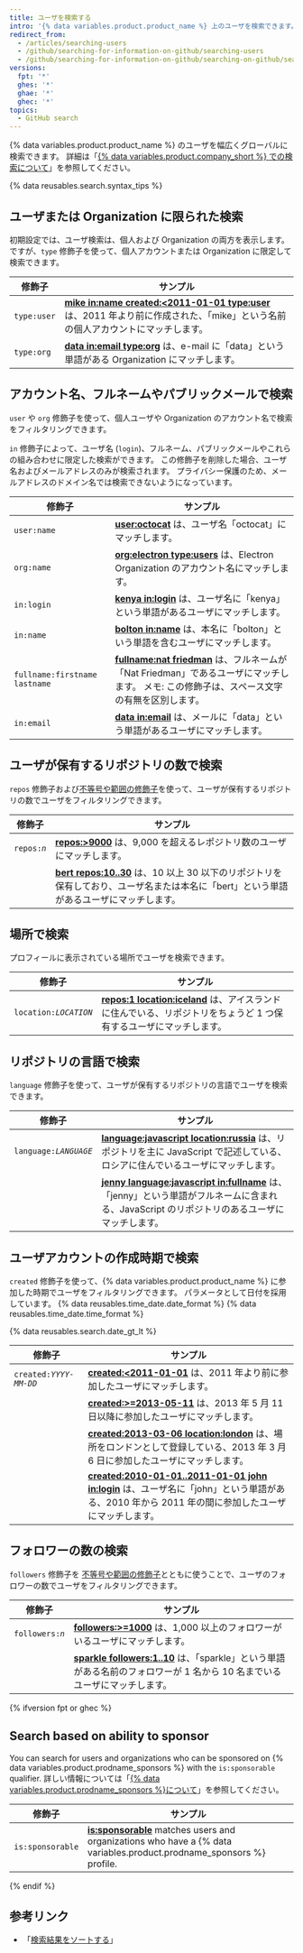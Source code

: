 ```yaml
---
title: ユーザを検索する
intro: '{% data variables.product.product_name %} 上のユーザを検索できます。また、これらのユーザの検索修飾子の組み合わせを使って、結果を絞り込むことができます。'
redirect_from:
  - /articles/searching-users
  - /github/searching-for-information-on-github/searching-users
  - /github/searching-for-information-on-github/searching-on-github/searching-users
versions:
  fpt: '*'
  ghes: '*'
  ghae: '*'
  ghec: '*'
topics:
  - GitHub search
---
```


{% data variables.product.product_name %} のユーザを幅広くグローバルに検索できます。 詳細は「[{% data variables.product.company_short %} での検索について](/search-github/getting-started-with-searching-on-github/about-searching-on-github)」を参照してください。

{% data reusables.search.syntax_tips %}

## ユーザまたは Organization に限られた検索

初期設定では、ユーザ検索は、個人および Organization の両方を表示します。 ですが、`type` 修飾子を使って、個人アカウントまたは Organization に限定して検索できます。

| 修飾子         | サンプル                                                                                                                                                                                             |
| ----------- | ------------------------------------------------------------------------------------------------------------------------------------------------------------------------------------------------ |
| `type:user` | [**mike in:name created:&lt;2011-01-01 type:user**](https://github.com/search?q=mike+in:name+created%3A%3C2011-01-01+type%3Auser&type=Users) は、2011 年より前に作成された、「mike」という名前の個人アカウントにマッチします。 |
| `type:org`  | [**data in:email type:org**](https://github.com/search?q=data+in%3Aemail+type%3Aorg&type=Users) は、e-mail に「data」という単語がある Organization にマッチします。                                                   |

## アカウント名、フルネームやパブリックメールで検索

`user` や `org` 修飾子を使って、個人ユーザや Organization のアカウント名で検索をフィルタリングできます。

`in` 修飾子によって、ユーザ名 (`login`)、フルネーム、パブリックメールやこれらの組み合わせに限定した検索ができます。 この修飾子を削除した場合、ユーザ名およびメールアドレスのみが検索されます。 プライバシー保護のため、メールアドレスのドメイン名では検索できないようになっています。

| 修飾子                           | サンプル                                                                                                                                                         |
| ----------------------------- | ------------------------------------------------------------------------------------------------------------------------------------------------------------ |
| `user:name`                   | [**user:octocat**](https://github.com/search?q=user%3Aoctocat&type=Users) は、ユーザ名「octocat」にマッチします。                                                            |
| `org:name`                    | [**org:electron type:users**](https://github.com/search?q=org%3Aelectron+type%3Ausers&type=Users) は、Electron Organization のアカウント名にマッチします。                    |
| `in:login`                    | [**kenya in:login**](https://github.com/search?q=kenya+in%3Alogin&type=Users) は、ユーザ名に「kenya」という単語があるユーザにマッチします。                                              |
| `in:name`                     | [**bolton in:name**](https://github.com/search?q=bolton+in%3Afullname&type=Users) は、本名に「bolton」という単語を含むユーザにマッチします。                                           |
| `fullname:firstname lastname` | [**fullname:nat friedman**](https://github.com/search?q=fullname%3Anat+friedman&type=Users) は、フルネームが「Nat Friedman」であるユーザにマッチします。 メモ: この修飾子は、スペース文字の有無を区別します。 |
| `in:email`                    | [**data in:email**](https://github.com/search?q=data+in%3Aemail&type=Users&utf8=%E2%9C%93) は、メールに「data」という単語があるユーザにマッチします。                                   |

## ユーザが保有するリポジトリの数で検索

`repos` 修飾子および[不等号や範囲の修飾子](/search-github/getting-started-with-searching-on-github/understanding-the-search-syntax)を使って、ユーザが保有するリポジトリの数でユーザをフィルタリングできます。

| 修飾子                       | サンプル                                                                                                                                               |
| ------------------------- | -------------------------------------------------------------------------------------------------------------------------------------------------- |
| <code>repos:<em>n</em></code> | [**repos:>9000**](https://github.com/search?q=repos%3A%3E%3D9000&type=Users) は、9,000 を超えるレポジトリ数のユーザにマッチします。                                        |
|                           | [**bert repos:10..30**](https://github.com/search?q=bert+repos%3A10..30&type=Users) は、10 以上 30 以下のリポジトリを保有しており、ユーザ名または本名に「bert」という単語があるユーザにマッチします。 |

## 場所で検索

プロフィールに表示されている場所でユーザを検索できます。

| 修飾子                       | サンプル                                                                                                                                             |
| ------------------------- | ------------------------------------------------------------------------------------------------------------------------------------------------ |
| <code>location:<em>LOCATION</em></code> | [**repos:1 location:iceland**](https://github.com/search?q=repos%3A1+location%3Aiceland&type=Users) は、アイスランドに住んでいる、リポジトリをちょうど 1 つ保有するユーザにマッチします。 |

## リポジトリの言語で検索

`language` 修飾子を使って、ユーザが保有するリポジトリの言語でユーザを検索できます。

| 修飾子                       | サンプル                                                                                                                                                                                    |
| ------------------------- | --------------------------------------------------------------------------------------------------------------------------------------------------------------------------------------- |
| <code>language:<em>LANGUAGE</em></code> | [**language:javascript location:russia**](https://github.com/search?q=language%3Ajavascript+location%3Arussia&type=Users) は、リポジトリを主に JavaScript で記述している、ロシアに住んでいるユーザにマッチします。            |
|                           | [**jenny language:javascript in:fullname**](https://github.com/search?q=jenny+language%3Ajavascript+in%3Afullname&type=Users) は、「jenny」という単語がフルネームに含まれる、JavaScript のリポジトリのあるユーザにマッチします。 |

## ユーザアカウントの作成時期で検索

`created` 修飾子を使って、{% data variables.product.product_name %} に参加した時期でユーザをフィルタリングできます。 パラメータとして日付を採用しています。 {% data reusables.time_date.date_format %} {% data reusables.time_date.time_format %}

{% data reusables.search.date_gt_lt %}

| 修飾子                       | サンプル                                                                                                                                                                                                   |
| ------------------------- | ------------------------------------------------------------------------------------------------------------------------------------------------------------------------------------------------------ |
| <code>created:<em>YYYY-MM-DD</em></code> | [**created:<2011-01-01**](https://github.com/search?q=created%3A%3C2011-01-01&type=Users) は、2011 年より前に参加したユーザにマッチします。                                                                                  |
|                           | [**created:>=2013-05-11**](https://github.com/search?q=created%3A%3E%3D2013-05-11&type=Users) は、2013 年 5 月 11 日以降に参加したユーザにマッチします。                                                                      |
|                           | [**created:2013-03-06 location:london**](https://github.com/search?q=created%3A2013-03-06+location%3Alondon&type=Users) は、場所をロンドンとして登録している、2013 年 3 月 6 日に参加したユーザにマッチします。                              |
|                           | [**created:2010-01-01..2011-01-01 john in:login**](https://github.com/search?q=created%3A2010-01-01..2011-01-01+john+in%3Ausername&type=Users) は、ユーザ名に「john」という単語がある、2010 年から 2011 年の間に参加したユーザにマッチします。 |

## フォロワーの数の検索

`followers` 修飾子を [不等号や範囲の修飾子](/search-github/getting-started-with-searching-on-github/understanding-the-search-syntax)とともに使うことで、ユーザのフォロワーの数でユーザをフィルタリングできます。

| 修飾子                       | サンプル                                                                                                                                                   |
| ------------------------- | ------------------------------------------------------------------------------------------------------------------------------------------------------ |
| <code>followers:<em>n</em></code> | [**followers:>=1000**](https://github.com/search?q=followers%3A%3E%3D1000&type=Users) は、1,000 以上のフォロワーがいるユーザにマッチします。                                   |
|                           | [**sparkle followers:1..10**](https://github.com/search?q=sparkle+followers%3A1..10&type=Users) は、「sparkle」という単語がある名前のフォロワーが 1 名から 10 名までいるユーザにマッチします。 |

{% ifversion fpt or ghec %}

## Search based on ability to sponsor

You can search for users and organizations who can be sponsored on {% data variables.product.prodname_sponsors %} with the `is:sponsorable` qualifier. 詳しい情報については「[{% data variables.product.prodname_sponsors %}について](/sponsors/getting-started-with-github-sponsors/about-github-sponsors)」を参照してください。

| 修飾子              | サンプル                                                                                                                                                                             |
| ---------------- | -------------------------------------------------------------------------------------------------------------------------------------------------------------------------------- |
| `is:sponsorable` | [**is:sponsorable**](https://github.com/search?q=is%3Asponsorable&type=Users) matches users and organizations who have a {% data variables.product.prodname_sponsors %} profile. |

{% endif %}

## 参考リンク

- 「[検索結果をソートする](/search-github/getting-started-with-searching-on-github/sorting-search-results/)」

